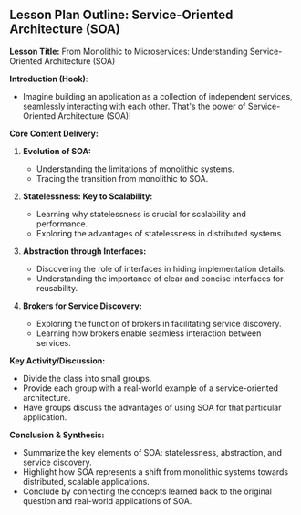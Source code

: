 ## Lesson Plan Outline: Service-Oriented Architecture (SOA)

**Lesson Title:** From Monolithic to Microservices: Understanding Service-Oriented Architecture (SOA)

**Introduction (Hook)**: 
* Imagine building an application as a collection of independent services, seamlessly interacting with each other. That's the power of Service-Oriented Architecture (SOA)!

**Core Content Delivery:**

1. **Evolution of SOA:**
    * Understanding the limitations of monolithic systems.
    * Tracing the transition from monolithic to SOA.


2. **Statelessness: Key to Scalability:**
    * Learning why statelessness is crucial for scalability and performance.
    * Exploring the advantages of statelessness in distributed systems.


3. **Abstraction through Interfaces:**
    * Discovering the role of interfaces in hiding implementation details.
    * Understanding the importance of clear and concise interfaces for reusability.


4. **Brokers for Service Discovery:**
    * Exploring the function of brokers in facilitating service discovery.
    * Learning how brokers enable seamless interaction between services.


**Key Activity/Discussion:**
* Divide the class into small groups.
* Provide each group with a real-world example of a service-oriented architecture.
* Have groups discuss the advantages of using SOA for that particular application.


**Conclusion & Synthesis:**
* Summarize the key elements of SOA: statelessness, abstraction, and service discovery.
* Highlight how SOA represents a shift from monolithic systems towards distributed, scalable applications.
* Conclude by connecting the concepts learned back to the original question and real-world applications of SOA.